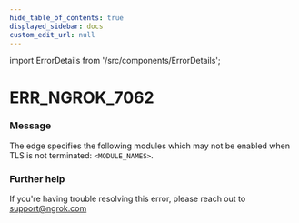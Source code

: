 ```yaml
---
hide_table_of_contents: true
displayed_sidebar: docs
custom_edit_url: null
---
```


import ErrorDetails from '/src/components/ErrorDetails';

# ERR_NGROK_7062

### Message
The edge specifies the following modules which may not be enabled when TLS is not terminated: `<MODULE_NAMES>`.

### Further help
If you're having trouble resolving this error, please reach out to [support@ngrok.com](mailto:support@ngrok.com?subject=Help%20with%20ERR_NGROK_7062)

<ErrorDetails error='err_ngrok_7062' />
